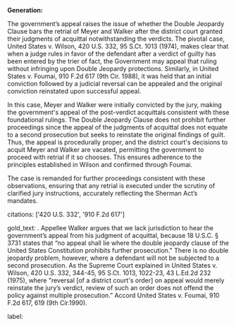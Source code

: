 **Generation:**

The government’s appeal raises the issue of whether the Double Jeopardy Clause bars the retrial of Meyer and Walker after the district court granted their judgments of acquittal notwithstanding the verdicts. The pivotal case, United States v. Wilson, 420 U.S. 332, 95 S.Ct. 1013 (1974), makes clear that when a judge rules in favor of the defendant after a verdict of guilty has been entered by the trier of fact, the Government may appeal that ruling without infringing upon Double Jeopardy protections. Similarly, in United States v. Foumai, 910 F.2d 617 (9th Cir. 1988), it was held that an initial conviction followed by a judicial reversal can be appealed and the original conviction reinstated upon successful appeal.

In this case, Meyer and Walker were initially convicted by the jury, making the government's appeal of the post-verdict acquittals consistent with these foundational rulings. The Double Jeopardy Clause does not prohibit further proceedings since the appeal of the judgments of acquittal does not equate to a second prosecution but seeks to reinstate the original findings of guilt. Thus, the appeal is procedurally proper, and the district court's decisions to acquit Meyer and Walker are vacated, permitting the government to proceed with retrial if it so chooses. This ensures adherence to the principles established in Wilson and confirmed through Foumai.

The case is remanded for further proceedings consistent with these observations, ensuring that any retrial is executed under the scrutiny of clarified jury instructions, accurately reflecting the Sherman Act’s mandates.

citations: ['420 U.S. 332', '910 F.2d 617']

gold_text: . Appellee Walker argues that we lack jurisdiction to hear the government’s appeal from his judgment of acquittal, because 18 U.S.C. § 3731 states that “no appeal shall lie where the double jeopardy clause of the United States Constitution prohibits further prosecution." There is no double jeopardy problem, however, where a defendant will not be subjected to a second prosecution. As the Supreme Court explained in United States v. Wilson, 420 U.S. 332, 344-45, 95 S.Ct. 1013, 1022-23, 43 L.Ed.2d 232 (1975), where "reversal [of a district court's order] on appeal would merely reinstate the jury’s verdict, review of such an order does not offend the policy against multiple prosecution.” Accord United States v. Foumai, 910 F.2d 617, 619 (9th Cir.1990).

label: 